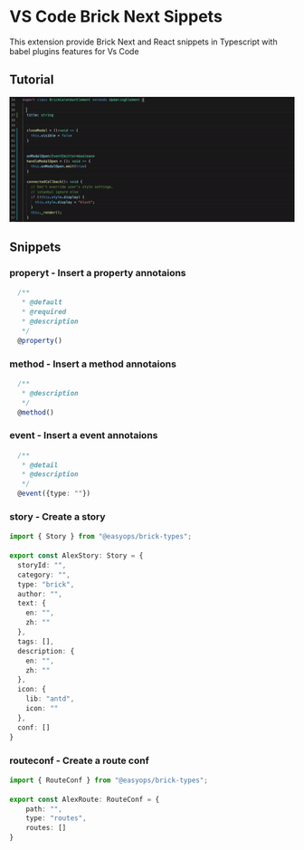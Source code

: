 # VS Code Brick Next Sippets

This extension provide Brick Next and React snippets in Typescript with babel plugins features for Vs Code

## Tutorial

![](images/brick-next-snippets-vscode.gif)

## Snippets

### properyt - Insert a property annotaions

```typescript 
  /**
   * @default 
   * @required 
   * @description 
   */
  @property()
```

### method - Insert a method annotaions

```typescript 
  /**
   * @description 
   */
  @method()
```

### event - Insert a event annotaions

```typescript 
  /**
   * @detail 
   * @description 
   */
  @event({type: ""}) 
```

### story - Create a story

```typescript 
import { Story } from "@easyops/brick-types";

export const AlexStory: Story = {
  storyId: "",
  category: "",
  type: "brick",
  author: "",
  text: {
    en: "",
    zh: ""
  },
  tags: [],
  description: {
    en: "",
    zh: ""
  },
  icon: {
    lib: "antd",
    icon: ""
  },
  conf: []
}
```

### routeconf - Create a route conf

```typescript 
import { RouteConf } from "@easyops/brick-types";

export const AlexRoute: RouteConf = {
    path: "",
    type: "routes",
    routes: []
}
```

